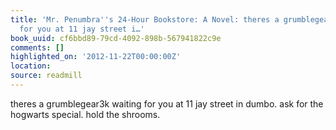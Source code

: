 ```yaml
---
title: 'Mr. Penumbra''s 24-Hour Bookstore: A Novel: theres a grumblegear3k waiting
  for you at 11 jay street i…'
book_uuid: cf6bbd89-79cd-4092-898b-567941822c9e
comments: []
highlighted_on: '2012-11-22T00:00:00Z'
location: 
source: readmill
---
```


theres a grumblegear3k waiting for you at 11 jay street in dumbo. ask for the hogwarts special. hold the shrooms.